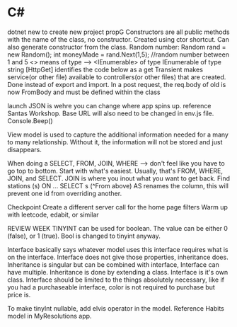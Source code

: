 # C#
dotnet new to create new project
propG
Constructors are all public methods with the name of the class, no constructor. Created using ctor shortcut.
Can also generate constructor from the class.
Random number:
Random rand = new Random();
int moneyMade = rand.Next(1,5); //random number between 1 and 5
<> means of type --> <IEnumerable<string>> of type IEnumerable of type string
[HttpGet] identifies the code below as a get
Transient makes service(or other file) available to controllers(or other files) that are created. Done instead of export and import. 
In a post request, the req.body of old is now FromBody and must be defined within the class

launch JSON is wehre you can change where app spins up. reference Santas Workshop. Base URL will also need to be changed in env.js file.
Console.Beep()

View model is used to capture the additional information needed for a many to many relationship. Without it, the information will not be stored and just disappears.

When doing a SELECT, FROM, JOIN, WHERE --> don't feel like you have to go top to bottom. Start with what's easiest. Usually, that's FROM, WHERE, JOIN, and SELECT.
JOIN is where you inout what you want to get back. Find stations (s) ON ...
SELECT s (^From above)
AS renames the column, this will prevent one id from overriding another.




Checkpoint
Create a different server call for the home page filters
Warm up with leetcode, edabit, or similar

REVIEW WEEK
TINYINT can be used for boolean. The value can be either 0 (false), or 1 (true). Bool is changed to tinyint anyway. 

Interface basically says whatever model uses this interface requires what is on the interface. Interface does not give those properties, inheritance does. 
Inheritance is singular but can be combined with interface, Interface can have multiple.
Inheritance is done by extending a class. Interface is it's own class.
Interface should be limited to the things absolutely necessary, like if you had a purchaseable interface, color is not required to purchase but price is.

To make tinyInt nullable, add elvis operator in the model. Reference Habits model in MyResolutions app.